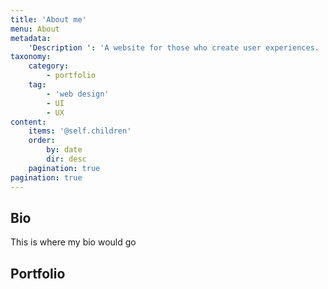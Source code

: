 ```yaml
---
title: 'About me'
menu: About
metadata:
    'Description ': 'A website for those who create user experiences. '
taxonomy:
    category:
        - portfolio
    tag:
        - 'web design'
        - UI
        - UX
content:
    items: '@self.children'
    order:
        by: date
        dir: desc
    pagination: true
pagination: true
---
```


## Bio 

This is where my bio would go

## Portfolio 